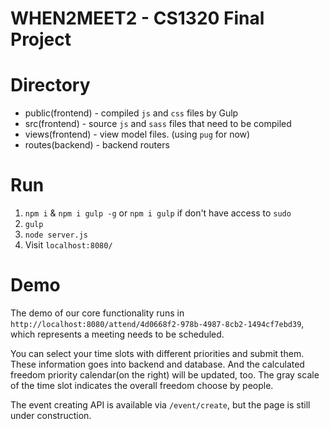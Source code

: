 # WHEN2MEET2 - CS1320 Final Project

# Directory
- public(frontend) - compiled `js` and `css` files by Gulp
- src(frontend) - source `js` and `sass` files that need to be compiled
- views(frontend) - view model files. (using `pug` for now)
- routes(backend) - backend routers

# Run
1. `npm i` & `npm i gulp -g` or `npm i gulp` if don't have access to `sudo`
2. `gulp`
3. `node server.js`
3. Visit `localhost:8080/`

# Demo
The demo of our core functionality runs in `http://localhost:8080/attend/4d0668f2-978b-4987-8cb2-1494cf7ebd39`, which represents
a meeting needs to be scheduled.

You can select your time slots with different priorities and submit them. These information goes into
backend and database. And the calculated freedom priority calendar(on the right) will be updated, too. 
The gray scale of the time slot indicates the overall freedom choose by people.
 
The event creating API is available via `/event/create`, but the page is still under construction.
